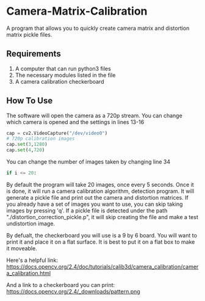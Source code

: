 # Camera-Matrix-Calibration
A program that allows you to quickly create camera matrix and distortion matrix pickle files.
## Requirements
1. A computer that can run python3 files
2. The necessary modules listed in the file
3. A camera calibration checkerboard
## How To Use
The software will open the camera as a 720p stream. You can change which camera is opened and the settings in lines 13-16
```python
cap = cv2.VideoCapture("/dev/video0")
# 720p calibration images
cap.set(3,1280)
cap.set(4,720)
```
You can change the number of images taken by changing line 34
```python
if i <= 20:
```
By default the program will take 20 images, once every 5 seconds. Once it is done, it will run a camera calibration algorithm, detection program. It will generate a pickle file and print out the camera and distortion matrices. If you already have a set of images you want to use, you can skip taking images by pressing 'q'. If a pickle file is detected under the path "./distortion_correction_pickle.p", it will skip creating the file and make a test undistortion image.

By defualt, the checkerboard you will use is a 9 by 6 board. You will want to print it and place it on a flat surface. It is best to put it on a flat box to make it moveable.

Here's a helpful link:
https://docs.opencv.org/2.4/doc/tutorials/calib3d/camera_calibration/camera_calibration.html

And a link to a checkerboard you can print:
https://docs.opencv.org/2.4/_downloads/pattern.png
